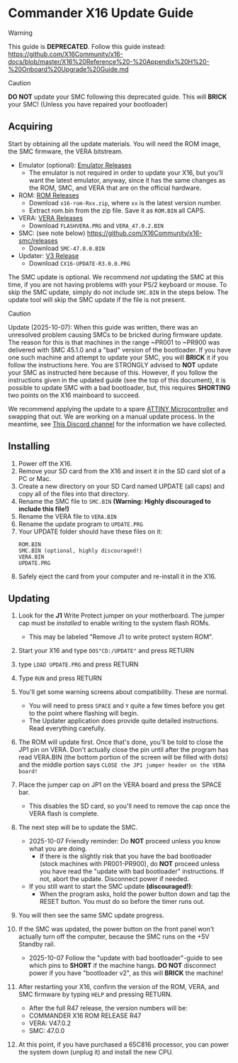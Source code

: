 # Commander X16 Update Guide

> [!WARNING]
> This guide is **DEPRECATED**. Follow this guide instead: https://github.com/X16Community/x16-docs/blob/master/X16%20Reference%20-%20Appendix%20H%20-%20Onboard%20Upgrade%20Guide.md

> [!CAUTION]
> **DO NOT** update your SMC following this deprecated guide. This will **BRICK** your SMC! (Unless you have repaired your bootloader)

## Acquiring

Start by obtaining all the update materials. You will need the ROM image, the 
SMC firmware, the VERA bitstream.

* Emulator (optional): [Emulator Releases](https://github.com/X16Community/x16-emulator/releases/)
  * The emulator is not required in order to update your X16, but you'll want the
    latest emulator, anyway, since it has the same changes as the ROM, SMC, and VERA
    that are on the official hardware.
* ROM: [ROM Releases](https://github.com/X16Community/x16-rom/releases/)
  * Download `x16-rom-Rxx.zip`, where `xx` is the latest version number.
  * Extract rom.bin from the zip file.  Save it as `ROM.BIN` all CAPS.
* VERA: [VERA Releases](https://github.com/X16Community/vera-module/releases/)
  * Download `FLASHVERA.PRG` and `VERA_47.0.2.BIN`
* SMC: (see note below) https://github.com/X16Community/x16-smc/releases
  * Download `SMC-47.0.0.BIN`
* Updater: [V3 Release](https://github.com/FlightControl-User/x16-flash/releases/)
  * Download `CX16-UPDATE-R3.0.0.PRG`

The SMC update is optional. We recommend _not_ updating the SMC at this time, if
you are not having problems with your PS/2 keyboard or mouse. To skip the SMC
update, simply do not include `SMC.BIN` in the steps below. The update tool will
skip the SMC update if the file is not present.

> [!CAUTION]
> Update (2025-10-07): When this guide was written, there was an unresolved problem causing SMCs to be bricked during firmware update.
The reason for this is that machines in the range ~PR001 to ~PR900 was delivered with SMC 45.1.0 and a "bad" version of the bootloader.
If you have one such machine and attempt to update your SMC, you will **BRICK** it if you follow the instructions here.
You are STRONGLY advised to **NOT** update your SMC as instructed here because of this.
However, if you follow the instructions given in the updated guide (see the top of this document), it is possible to update SMC with a bad bootloader,
but, this requires **SHORTING** two points on the X16 mainboard to succeed.

We recommend applying the update to a spare [ATTINY Microcontroller](https://www.mouser.com/ProductDetail/Microchip-Technology/ATTINY861A-PU?qs=LHmEVA8xxfaSeKN6IG2jWA%3D%3D)
and swapping that out. We are working on a manual update process. In the meantime,
see [This Discord channel](https://discord.com/channels/547559626024157184/1224465757786865694)
for the information we have collected.

## Installing

1. Power off the X16.
2. Remove your SD card from the X16 and insert it in the SD card slot of a PC or
   Mac.
3. Create a new directory on your SD Card named UPDATE (all caps) and copy all
   of the files into that directory.
4. Rename the SMC file to `SMC.BIN` **(Warning: Highly discouraged to include this file!)**
5. Rename the VERA file to `VERA.BIN`
6. Rename the update program to `UPDATE.PRG`
7. Your UPDATE folder should have these files on it:
    ```
    ROM.BIN
    SMC.BIN (optional, highly discouraged!)
    VERA.BIN
    UPDATE.PRG
    ```
8. Safely eject the card from your computer and re-install it in the X16.

## Updating

1. Look for the **J1** Write Protect jumper on your motherboard. The jumper cap
   must be _installed_ to enable writing to the system flash ROMs. 
   * This may be labeled "Remove J1 to write protect system ROM".
2. Start your X16 and type `DOS"CD:/UPDATE"` and press RETURN
3. type `LOAD UPDATE.PRG` and press RETURN
4. Type `RUN` and press RETURN
5. You'll get some warning screens about compatibility. These are normal.
    * You will need to press `SPACE` and `Y` quite a few times before you get to
      the point where flashing will begin.
    * The Updater application does provide quite detailed instructions.  Read
      everything carefully.
6. The ROM will update first. Once that's done, you'll be told to close the JP1
   pin on VERA. Don't actually close the pin until after the program has read 
   VERA.BIN (the bottom portion of the screen will be filled with dots) and the
   middle portion says `CLOSE the JP1 jumper header on the VERA board!`
7. Place the jumper cap on JP1 on the VERA board and press the SPACE bar. 
   * This disables the SD card, so you'll need to remove the cap once the
     VERA flash is complete.
8. The next step will be to update the SMC.
   * 2025-10-07 Friendly reminder: Do **NOT** proceed unless you know what you are doing.
     * If there is the slightly risk that you have the bad bootloader (stock machines with PR001-PR900),
       do **NOT** proceed unless you have read the "update with bad bootloader" instructions.
	   If not, abort the update. Disconnect power if needed.
   * If you still want to start the SMC update **(discouraged!)**:
     * When the program asks, hold the power button down and tap the RESET button.
	   You must do so before the timer runs out. 
9. You will then see the same SMC update progress.
10. If the SMC was updated, the power button on the front panel won't actually
    turn off the computer, because the SMC runs on the +5V Standby rail.
	* 2025-10-07 Follow the "update with bad bootloader"-guide to see which pins to **SHORT** if the machine hangs.
	  **DO NOT** disconnect power if you have "bootloader v2", as this will **BRICK** the machine!

11. After restarting your X16, confirm the version of the ROM, VERA, and SMC
    firmware by typing `HELP` and pressing RETURN.
    * After the full R47 release, the version numbers will be:
    * COMMANDER X16 ROM RELEASE R47
    * VERA: V47.0.2
    * SMC: 47.0.0
12. At this point, if you have purchased a 65C816 processor, you can power the
    system down (unplug it) and install the new CPU.
